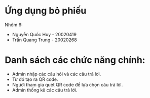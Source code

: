 # Ứng dụng bỏ phiếu
Nhóm 6:
- Nguyễn Quốc Huy - 20020419
- Trần Quang Trung - 	20020268

# Danh sách các chức năng chính:
- Admin nhập các câu hỏi và các câu trả lời.
- Từ đó tạo ra QR code.
- Người tham gia quét QR code để lựa chọn câu trả lời.
- Admin thống kê các câu trả lời.
